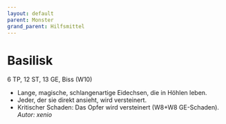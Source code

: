 ```yaml
---
layout: default
parent: Monster
grand_parent: Hilfsmittel
---
```


# Basilisk
6 TP, 12 ST, 13 GE, Biss (W10)
- Lange, magische, schlangenartige Eidechsen, die in Höhlen leben.
- Jeder, der sie direkt ansieht, wird versteinert.
- Kritischer Schaden: Das Opfer wird versteinert (W8+W8 GE-Schaden).
*Autor: xenio*